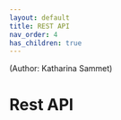 ```yaml
---
layout: default
title: REST API
nav_order: 4
has_children: true
---
```

(Author: Katharina Sammet) 
# Rest API
